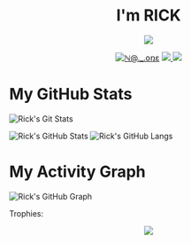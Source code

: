 <h1 align="center"> I'm RICK</h1>
</p>
<p align="center">
<img src="https://readme-typing-svg.herokuapp.com?color=1C71FA&width=420&lines=no+one%E3%9C%8C%EF%B8%8F;ℕ@+'-'+օռɛ%E3%9D%A4%EF%B8%8F">
</p>
<p align="center">
  <a href="https://t.me/ricks_005"><img src="https://i.pinimg.com/564x/36/22/f1/3622f109b2f10349c042f606402cd863.jpg" alt="ℕ@._.օռɛ"></a>
  
  
  
  <a href="https://telegram.me/ricks_005">
    <img src="https://img.shields.io/badge/Telegram-blue?style=for-the-badge&logo=telegram"/>
  </a>  
 </a>
  <a href="https://github.com/rick40096">
    <img src="https://img.shields.io/github/followers/h0daka?label=GitHub&logo=github&style=for-the-badge&color=green"/>
  </a>

# My GitHub Stats

![Rick's Git Stats](https://github-readme-stats.vercel.app/api?username=rick40096&include_all_commits=true&count_private=true&theme=highcontrast)

![Rick's GitHub Stats](https://github-readme-streak-stats.herokuapp.com?user=rick40096&theme=tokyonight)
![Rick's GitHub Langs](https://github-readme-stats.vercel.app/api/top-langs/?username=rick40096&theme=tokyonight&layout=compact&langs_count=6)

# My Activity Graph 

![Rick's GitHub Graph](https://activity-graph.herokuapp.com/graph?username=rick40096&custom_title=My%20Graph&bg_color=241732&line=f20f80&color=f52f91&point=fdf5ea&hide_border=true&area=false&area_color=fdf5ea)

Trophies:  
<div align="center"><img src="https://github-profile-trophy.vercel.app/?username=rick40096&theme=dracula&count_private=true"></div>



